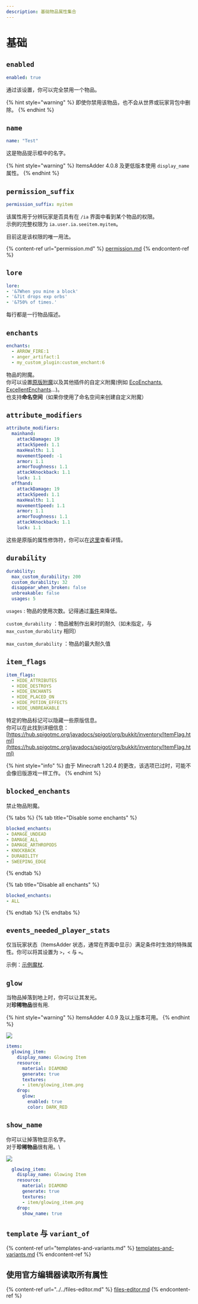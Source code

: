 ```yaml
---
description: 基础物品属性集合
---
```


# 基础

## `enabled`

```yaml
enabled: true
```

通过该设置，你可以完全禁用一个物品。

{% hint style="warning" %}
即使你禁用该物品，也不会从世界或玩家背包中删除。
{% endhint %}

## `name`

```yaml
name: "Test"
```

这是物品提示框中的名字。

{% hint style="warning" %}
ItemsAdder 4.0.8 及更低版本使用 `display_name` 属性。
{% endhint %}

## `permission_suffix`

```yaml
permission_suffix: myitem
```

该属性用于分辨玩家是否具有在 `/ia` 界面中看到某个物品的权限。\
示例的完整权限为 `ia.user.ia.seeitem.myitem`。

目前这是该权限的唯一用法。

{% content-ref url="permission.md" %}
[permission.md](permission.md)
{% endcontent-ref %}

## `lore`

```yaml
lore:
- '&7When you mine a block'
- '&7it drops exp orbs'
- '&750% of times.'
```

每行都是一行物品描述。

## `enchants`

```yaml
enchants:
  - ARROW_FIRE:1
  - anger_artifact:1
  - my_custom_plugin:custom_enchant:6
```

物品的附魔。\
你可以设置[原版附魔](https://hub.spigotmc.org/javadocs/bukkit/org/bukkit/enchantments/Enchantment.html)以及其他插件的自定义附魔(例如 [EcoEnchants](../../../compatibility-with-other-plugins/compatible/ecoenchants.md), [ExcellentEnchants](https://www.spigotmc.org/resources/goldenenchants-%E2%80%A2-more-vanilla-like-enchantments-1-14-1-16.61693/)...)。\
也支持**命名空间**（如果你使用了命名空间来创建自定义附魔）

## `attribute_modifiers`

```yaml
attribute_modifiers:
  mainhand:
    attackDamage: 19
    attackSpeed: 1.1
    maxHealth: 1.1
    movementSpeed: -1
    armor: 1.1
    armorToughness: 1.1
    attackKnockback: 1.1
    luck: 1.1
  offhand:
    attackDamage: 19
    attackSpeed: 1.1
    maxHealth: 1.1
    movementSpeed: 1.1
    armor: 1.1
    armorToughness: 1.1
    attackKnockback: 1.1
    luck: 1.1
```

这些是原版的属性修饰符，你可以在[这里](https://zh.minecraft.wiki/w/%E5%B1%9E%E6%80%A7)查看详情。

## `durability`

```yaml
durability:
  max_custom_durability: 200
  custom_durability: 32
  disappear_when_broken: false
  unbreakable: false
  usages: 5
```

`usages` : 物品的使用次数。记得通过[事件](events/)来降低。

`custom_durability` ：物品被制作出来时的耐久（如未指定，与 `max_custom_durability` 相同）

`max_custom_durability` ：物品的最大耐久值

## `item_flags`

```yaml
item_flags:
  - HIDE_ATTRIBUTES
  - HIDE_DESTROYS
  - HIDE_ENCHANTS
  - HIDE_PLACED_ON
  - HIDE_POTION_EFFECTS
  - HIDE_UNBREAKABLE
```

特定的物品标记可以隐藏一些原版信息。\
你可以在此找到详细信息：[https://hub.spigotmc.org/javadocs/spigot/org/bukkit/inventory/ItemFlag.html](https://hub.spigotmc.org/javadocs/spigot/org/bukkit/inventory/ItemFlag.html)

{% hint style="info" %}
由于 Minecraft 1.20.4 的更改，该选项已过时，可能不会像旧版游戏一样工作。
{% endhint %}

## `blocked_enchants`

禁止物品附魔。

{% tabs %}
{% tab title="Disable some enchants" %}
```yaml
blocked_enchants:
- DAMAGE_UNDEAD
- DAMAGE_ALL
- DAMAGE_ARTHROPODS
- KNOCKBACK
- DURABILITY
- SWEEPING_EDGE
```
{% endtab %}

{% tab title="Disable all enchants" %}
```yaml
blocked_enchants:
- ALL
```
{% endtab %}
{% endtabs %}

## `events_needed_player_stats`

仅当玩家状态（ItemsAdder 状态，通常在界面中显示）满足条件时生效的特殊属性。你可以将其设置为 `>`，`<` 与 `=`。

示例：[示例魔杖](../other-items-examples/magic-wand.md).

## `glow`

当物品掉落到地上时，你可以让其发光。\
对**珍稀物品**很有用.

{% hint style="warning" %}
ItemsAdder 4.0.9 及以上版本可用。
{% endhint %}

![](../../../.gitbook/assets/image_\(114\).png)

```yaml
items:
  glowing_item:
    display_name: Glowing Item
    resource:
      material: DIAMOND
      generate: true
      textures:
      - item/glowing_item.png
    drop:
      glow:
        enabled: true
        color: DARK_RED
```

## `show_name`

你可以让掉落物显示名字。\
对于**珍稀物品**很有用。\\

![](<../../../.gitbook/assets/image_(118) (1) (1) (1) (1) (1) (1) (1) (1) (1) (1) (1) (1) (1) (4) (1) (1) (1) (1) (6).png>)

```yaml
  glowing_item:
    display_name: Glowing Item
    resource:
      material: DIAMOND
      generate: true
      textures:
      - item/glowing_item.png
    drop:
      show_name: true
```

## `template` 与 `variant_of`

{% content-ref url="templates-and-variants.md" %}
[templates-and-variants.md](templates-and-variants.md)
{% endcontent-ref %}

## 使用官方编辑器读取所有属性

{% content-ref url="../../files-editor.md" %}
[files-editor.md](../../files-editor.md)
{% endcontent-ref %}
